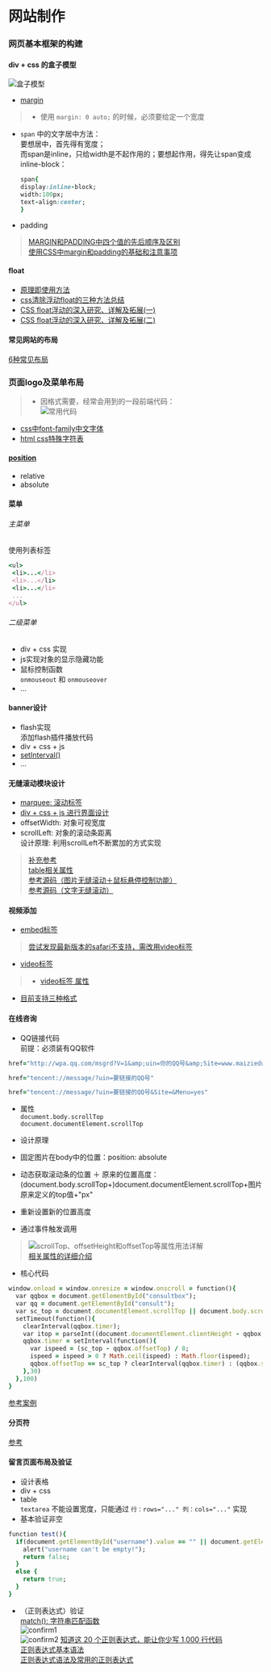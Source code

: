 # 网站制作
### 网页基本框架的构建  
#### div + css 的盒子模型
![盒子模型](indeximg/boxmodel.jpeg)    
* [margin](http://www.zhangxinxu.com/wordpress/2009/08/css-margin的相关属性，问题及应用/)  

> * 使用 `margin: 0 auto;` 的时候，必须要给定一个宽度  
* `span` 中的文字居中方法：    
 要想居中，首先得有宽度；  
 而span是inline，只给width是不起作用的；要想起作用，得先让span变成inline-block：  
  ```ruby  
  span{
  display:inline-block;
  width:100px;
  text-align:center;
  }  
  ```

* padding    

> [MARGIN和PADDING中四个值的先后顺序及区别](http://my.clicknow.cn/post/85/)  
[使用CSS中margin和padding的基础和注意事项](http://blog.sina.com.cn/s/blog_673ee2b50100lxrb.html)

#### float  
* [原理即使用方法](http://blog.csdn.net/qq_20404903/article/details/49024247)  
* [css清除浮动float的三种方法总结](http://my.oschina.net/leipeng/blog/221125)  
* [CSS float浮动的深入研究、详解及拓展(一)](http://www.zhangxinxu.com/wordpress/2010/01/css-float浮动的深入研究、详解及拓展一/)  
* [CSS float浮动的深入研究、详解及拓展(二)](http://www.zhangxinxu.com/wordpress/2010/01/css-float浮动的深入研究、详解及拓展二/)  

#### 常见网站的布局  
[6种常见布局](http://www.missyuan.com/thread-698280-1-1.html)

### 页面logo及菜单布局  
> * 因格式需要，经常会用到的一段前端代码：    
![常用代码](indeximg/1.png)    
* [css中font-family中文字体](http://www.cnblogs.com/mofish/archive/2012/12/06/2805617.html)  
* [html css特殊字符表](http://blog.csdn.net/bluestarf/article/details/40652011)

#### [position](http://www.cnblogs.com/yinc/articles/2017649.html)  
* relative
* absolute  

#### 菜单  
###### 主菜单    
使用列表标签  
```ruby  
<ul>
 <li>...</li>
 <li>...</li>
 <li>...</li>
 ...
</ul>
```
###### 二级菜单  
* div + css 实现      
 * js实现对象的显示隐藏功能  
 * 鼠标控制函数  
 `onmouseout` 和 `onmouseover`  
* ...

#### banner设计  
* flash实现  
添加flash插件播放代码  
* div + css + js  
 * [setInterval()](http://www.jb51.net/shouce/htmldom/jb51.net.htmldom/htmldom/met_win_setinterval.asp.html)  
 * ...

#### 无缝滚动模块设计  
* [marquee: 滚动标签](http://www.360doc.com/content/14/1210/17/9060464_431831883.shtml)  
* [div + css + js 进行界面设计](http://xueshu.baidu.com/s?wd=paperuri%3A%28e0c9a39353f65a7eef122c199f4af607%29&filter=sc_long_sign&tn=SE_xueshusource_2kduw22v&sc_vurl=http%3A%2F%2Fwww.doc88.com%2Fp-9972307152205.html&ie=utf-8&sc_us=13252124571412439245)  
 * offsetWidth: 对象可视宽度  
 * scrollLeft: 对象的滚动条距离  
  设计原理: 利用scrollLeft不断累加的方式实现

 > [补充参考](http://www.w3school.com.cn/xmldom/dom_htmlelement.asp)  
  [table相关属性](http://www.w3school.com.cn/tags/att_table_cellpadding.asp)  
  [参考源码（图片无缝滚动＋鼠标悬停控制功能）](http://zhidao.baidu.com/link?url=qk-UksCD2Al2NjzxVb7V8wpZkL7PrucQ826uV2nBsi5R8mqe0WPuBozoaVrMBkiY7iTvhM5CewWlQ5BNbOUPzK)  
  [参考源码（文字无缝滚动）](http://www.codefans.net/jscss/code/2759.shtml)  

#### 视频添加  
* [embed标签](http://www.w3school.com.cn/tags/tag_embed.asp)  

> [尝试发现最新版本的safari不支持，需改用video标签](https://support.apple.com/zh-cn/HT205081)  

* [video标签](http://www.jianshu.com/p/404d01b8e713)  

> * [video标签 属性](http://www.cnblogs.com/kiter/archive/2013/02/25/2932157.html)  
* [目前支持三种格式](http://www.runoob.com/tags/tag-video.html)  

#### 在线咨询  
* QQ链接代码  
前提：必须装有QQ软件  

```ruby
href="http://wpa.qq.com/msgrd?V=1&amp;uin=你的QQ号&amp;Site=www.maiziedu.com&amp;Menu=yes"
```

```ruby  
href="tencent://message/?uin=要链接的QQ号"   
```  

```ruby  
href="tencent://message/?uin=要链接的QQ号&Site=&Menu=yes"  
```

* 属性    
 `document.body.scrollTop`  
 `document.documentElement.scrollTop`

* 设计原理  
 * 固定图片在body中的位置：position: absolute  
 * 动态获取滚动条的位置 ＋ 原来的位置高度：(document.body.scrollTop+)document.documentElement.scrollTop+图片原来定义的top值+"px"  
 * 重新设置新的位置高度  
 * 通过事件触发调用  

 > ![scrollTop、offsetHeight和offsetTop等属性用法详解](indeximg/function.gif)  
 [相关属性的详细介绍](http://blog.csdn.net/fswan/article/details/17238933)

* 核心代码  
```ruby  
window.onload = window.onresize = window.onscroll = function(){
  var qqbox = document.getElementById("consultbox");
  var qq = document.getElementById("consult");
  var sc_top = document.documentElement.scrollTop || document.body.scrollTop;  
  setTimeout(function(){
    clearInterval(qqbox.timer);
    var itop = parseInt((document.documentElement.clientHeight - qqbox.offsetHeight)/2) + sc_top;
    qqbox.timer = setInterval(function(){
      var ispeed = (sc_top - qqbox.offsetTop) / 8;
      ispeed = ispeed > 0 ? Math.ceil(ispeed) : Math.floor(ispeed);
      qqbox.offsetTop == sc_top ? clearInterval(qqbox.timer) : (qqbox.style.top = qqbox.offsetTop + ispeed + "px");
    },30)
  },100)
}  
```
[参考案例](http://js.alixixi.com/a/2011071572504.shtml#)

#### 分页符  
[参考](http://www.html5tricks.com/tag/分页插件)  

#### 留言页面布局及验证  
* 设计表格   
 * div + css  
 * table  
 `textarea` 不能设置宽度，只能通过 `行：rows="..." 列：cols="..."` 实现  
* 基本验证非空  

```ruby  
function test(){
  if(document.getElementById("username").value == "" || document.getElementById("username").value == NaN){
    alert("username can't be empty!");
    return false;
  }
  else {
    return true;
  }
}  
```  

* （正则表达式）验证  
[match(): 字符串匹配函数](http://www.w3school.com.cn/jsref/jsref_match.asp)  
![confirm1](indeximg/confirm1.png)  
![confirm2](indeximg/confirm2.png)
[知道这 20 个正则表达式，能让你少写 1,000 行代码](http://gold.xitu.io/entry/571807a88ac247005f117209/promote?utm_source=baidu&utm_medium=keyword&utm_content=regexp&utm_campaign=q3_search)  
[正则表达式基本语法](http://www.cnblogs.com/light169/archive/2006/10/18/532347.html)  
[正则表达式语法及常用的正则表达式](http://blog.csdn.net/gongth_12/article/details/8606814)
